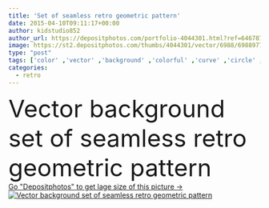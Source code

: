 ```yaml
---
title: 'Set of seamless retro geometric pattern'
date: 2015-04-10T09:11:17+00:00
author: kidstudio852
author_url: https://depositphotos.com/portfolio-4044301.html?ref=64678756
image: https://st2.depositphotos.com/thumbs/4044301/vector/6988/69889771/api_thumb_450.jpg?forcejpeg=true
type: "post"
tags: ['color' ,'vector' ,'background' ,'colorful' ,'curve' ,'circle' ,'graphic' ,'element' ,'illustration' ,'design' ,'paper' ,'shape' ,'decoration' ,'decorative' ,'art' ,'decor' ,'abstract' ,'pattern' ,'retro' ,'square' ,'vintage' ,'wave' ,'seamless' ,'ornament' ,'fashion' ,'backdrop' ,'creative' ,'lines' ,'wallpaper' ,'textile' ,'grid' ,'lattice' ,'geometric' ,'print' ,'fabric' ,'symmetry' ,'mesh' ,'dots' ,'diagonal' ,'tiles' ,'stripes' ,'pixel' ,'geometrical' ,'rhombus' ,'repeated' ,'pixelated' ,'zigzag' ,'chevron' ,'argyle' ,'zig zag' ]
categories: 
  - retro
---
```

<div aling="center">
            <font size="60"> Vector background  set of seamless retro geometric pattern</font>   
</div>
<div>
    <a href='https://st2.depositphotos.com/thumbs/4044301/vector/6988/69889771/api_thumb_450.jpg?forcejpeg=true?ref=64678756' target=_blank > Go "Depositphotos" to get lage size of this picture ->
        <img href='https://st2.depositphotos.com/thumbs/4044301/vector/6988/69889771/api_thumb_450.jpg?forcejpeg=true?ref=64678756' src='https://st2.depositphotos.com/4044301/6988/v/950/depositphotos_69889771-stock-illustration-set-of-seamless-retro-geometric.jpg?forcejpeg=true' alt='Vector background  set of seamless retro geometric pattern' >
    </a>
</div>
